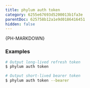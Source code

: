 ```yaml
---
title: phylum auth token
category: 6255e67693d5200013b1fa3e
parentDoc: 625758b12a1e9d0186416451
hidden: false
---
```


{PH-MARKDOWN}

### Examples

```sh
# Output long-lived refresh token
$ phylum auth token

# Output short-lived bearer token
$ phylum auth token --bearer
```
